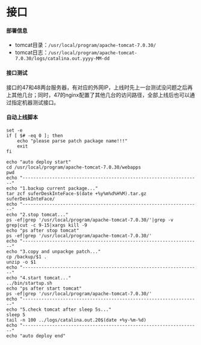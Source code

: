 # 接口

#### 部署信息
* tomcat目录：```/usr/local/program/apache-tomcat-7.0.30/```
* tomcat日志：```/usr/local/program/apache-tomcat-7.0.30/logs/catalina.out.yyyy-MM-dd```

#### 接口测试
接口的47和48两台服务器，有对应的外网IP，上线时先上一台测试没问题之后再上其他几台；同时，47的nginx配置了其他几台的访问路径，全部上线后也可以通过指定机器测试接口。

#### 自动上线脚本
```
set -e
if [ $# -eq 0 ]; then
	echo "please parse patch package name!!!"
	exit
fi

echo "auto deploy start"
cd /usr/local/program/apache-tomcat-7.0.30/webapps
pwd
echo "------------------------------------------------------------------"
echo "1.backup current package..."
tar zcf suferDeskInteFace-$(date +%y%m%d%H%M).tar.gz suferDeskInteFace/
echo "------------------------------------------------------------------"
echo "2.stop tomcat..."
ps -ef|grep '/usr/local/program/apache-tomcat-7.0.30/'|grep -v grep|cut -c 9-15|xargs kill -9
echo "ps after stop tomcat"
ps -ef|grep '/usr/local/program/apache-tomcat-7.0.30/'
echo "------------------------------------------------------------------"
echo "3.copy and unpackge patch..."
cp /backup/$1 .
unzip -o $1
echo "------------------------------------------------------------------"
echo "4.start tomcat..."
../bin/startup.sh
echo "ps after start tomcat"
ps -ef|grep '/usr/local/program/apache-tomcat-7.0.30/'
echo "------------------------------------------------------------------"
echo "5.check tomcat after sleep 5s..."
sleep 5
tail -n 100 ../logs/catalina.out.20$(date +%y-%m-%d)
echo "------------------------------------------------------------------"
echo "auto deploy end"
```